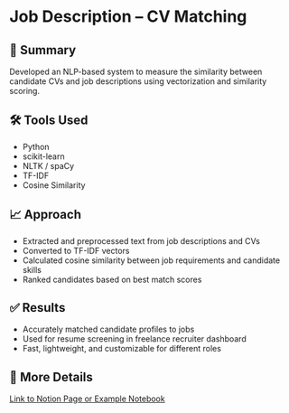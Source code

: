 # Job Description – CV Matching

## 📌 Summary
Developed an NLP-based system to measure the similarity between candidate CVs and job descriptions using vectorization and similarity scoring.

## 🛠 Tools Used
- Python
- scikit-learn
- NLTK / spaCy
- TF-IDF
- Cosine Similarity

## 📈 Approach
- Extracted and preprocessed text from job descriptions and CVs
- Converted to TF-IDF vectors
- Calculated cosine similarity between job requirements and candidate skills
- Ranked candidates based on best match scores

## ✅ Results
- Accurately matched candidate profiles to jobs
- Used for resume screening in freelance recruiter dashboard
- Fast, lightweight, and customizable for different roles

## 🔗 More Details
[Link to Notion Page or Example Notebook](#)
